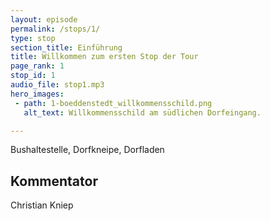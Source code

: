 ```yaml
---
layout: episode
permalink: /stops/1/
type: stop
section_title: Einführung
title: Willkommen zum ersten Stop der Tour
page_rank: 1
stop_id: 1
audio_file: stop1.mp3
hero_images:
 - path: 1-boeddenstedt_willkommensschild.png
   alt_text: Willkommensschild am südlichen Dorfeingang.

---
```

<!--
Willkommen zu dem ersten Stop der Tour durch unser schönes Böddenstedt. Wir starten in der der modernen Dorfmitte.
Direkt vor der zentralen Bushaltestelle, gelegen gegenüber der Dorfkneipe und neben einem der ehemaligen Dorfläden.

Um dem Rundweg zu folgen gehen Sie bitte an dem Dorfladen vorbei und folgen der Suderburger Strasse hinunter bis zur alten Mühle.
-->
Bushaltestelle, Dorfkneipe, Dorfladen

## Kommentator
Christian Kniep
